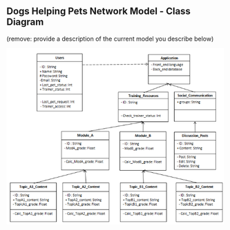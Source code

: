 ## Dogs Helping Pets Network Model - Class Diagram

(remove: provide a description of the current model you describe below)

![Class Diagram](../images/Class_Diagram.PNG)